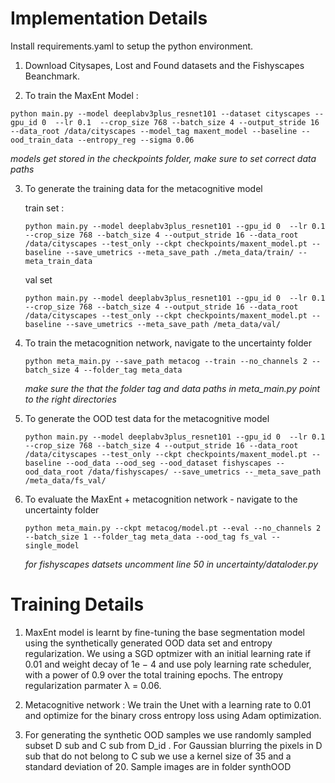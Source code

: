 # Implementation Details 
Install requirements.yaml to setup the python environment.

1. Download Citysapes, Lost and Found datasets and the Fishyscapes Beanchmark. 

2. To train the MaxEnt Model :

 `python main.py --model deeplabv3plus_resnet101 --dataset cityscapes --gpu_id 0  --lr 0.1  --crop_size 768 --batch_size 4 --output_stride 16 --data_root /data/cityscapes --model_tag maxent_model --baseline --ood_train_data --entropy_reg --sigma 0.06`

   _models get stored in the checkpoints folder, make sure to set correct data paths_
     

3. To generate the training data for the metacognitive model

     train set :
  
    `python main.py --model deeplabv3plus_resnet101 --gpu_id 0  --lr 0.1  --crop_size 768 --batch_size 4 --output_stride 16 --data_root /data/cityscapes --test_only --ckpt checkpoints/maxent_model.pt --baseline --save_umetrics --meta_save_path ./meta_data/train/ --meta_train_data`

     val set 

    `python main.py --model deeplabv3plus_resnet101 --gpu_id 0  --lr 0.1  --crop_size 768 --batch_size 4 --output_stride 16 --data_root /data/cityscapes --test_only --ckpt checkpoints/maxent_model.pt --baseline --save_umetrics --meta_save_path /meta_data/val/`


4. To train the metacognition network, navigate to the uncertainty folder 

     `python meta_main.py --save_path metacog --train --no_channels 2 --batch_size 4 --folder_tag meta_data `
 
    _make sure the that the folder tag and data paths in meta_main.py point to the right directories_
    

5. To generate the OOD test data for the metacognitive model

    ` python main.py --model deeplabv3plus_resnet101 --gpu_id 0  --lr 0.1  --crop_size 768 --batch_size 4 --output_stride 16 --data_root /data/cityscapes --test_only --ckpt checkpoints/maxent_model.pt --baseline --ood_data --ood_seg --ood_dataset fishyscapes --ood_data_root /data/fishyscapes/ --save_umetrics --_meta_save_path /meta_data/fs_val/ 
`

6. To evaluate the MaxEnt + metacognition network - navigate to the uncertainty folder

    `python meta_main.py --ckpt metacog/model.pt --eval --no_channels 2 --batch_size 1 --folder_tag meta_data --ood_tag fs_val --single_model 
`

      _for fishyscapes datsets uncomment line 50 in uncertainty/dataloder.py_

# Training Details 

1. MaxEnt model is learnt by fine-tuning the base segmentation model using the synthetically generated OOD data set and entropy regularization.  We using a SGD optmizer with an initial learning rate if 0.01 and weight decay of 1e − 4 and use poly learning rate scheduler, with a power of 0.9 over the total training epochs. The entropy regularization parmater λ = 0.06.

2. Metacognitive network : We train the Unet with a learning rate to 0.01 and optimize for the binary cross entropy loss using Adam optimization.

3. For generating the synthetic OOD samples we use randomly sampled subset D sub and C sub from D_id . For Gaussian blurring the pixels in D sub that do not belong to C sub we use a kernel size of 35 and a standard deviation of 20. Sample images are in folder synthOOD




